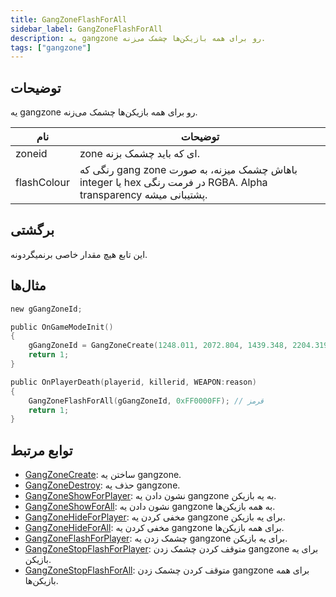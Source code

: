```yaml
---
title: GangZoneFlashForAll
sidebar_label: GangZoneFlashForAll
description: یه gangzone رو برای همه بازیکن‌ها چشمک می‌زنه.
tags: ["gangzone"]
---
```


## توضیحات

یه gangzone رو برای همه بازیکن‌ها چشمک می‌زنه.

| نام         | توضیحات                                                                                          |
| ----------- | ------------------------------------------------------------------------------------------------ |
| zoneid      | zone ای که باید چشمک بزنه.                                                                        |
| flashColour | رنگی که gang zone باهاش چشمک میزنه، به صورت integer یا hex در فرمت رنگی RGBA. Alpha transparency پشتیبانی میشه. |

## برگشتی

این تابع هیچ مقدار خاصی برنمیگردونه.

## مثال‌ها

```c
new gGangZoneId;

public OnGameModeInit()
{
    gGangZoneId = GangZoneCreate(1248.011, 2072.804, 1439.348, 2204.319);
    return 1;
}

public OnPlayerDeath(playerid, killerid, WEAPON:reason)
{
    GangZoneFlashForAll(gGangZoneId, 0xFF0000FF); // قرمز
    return 1;
}
```

## توابع مرتبط

- [GangZoneCreate](GangZoneCreate): ساختن یه gangzone.
- [GangZoneDestroy](GangZoneDestroy): حذف یه gangzone.
- [GangZoneShowForPlayer](GangZoneShowForPlayer): نشون دادن یه gangzone به یه بازیکن.
- [GangZoneShowForAll](GangZoneShowForAll): نشون دادن یه gangzone به همه بازیکن‌ها.
- [GangZoneHideForPlayer](GangZoneHideForPlayer): مخفی کردن یه gangzone برای یه بازیکن.
- [GangZoneHideForAll](GangZoneHideForAll): مخفی کردن یه gangzone برای همه بازیکن‌ها.
- [GangZoneFlashForPlayer](GangZoneFlashForPlayer): چشمک زدن یه gangzone برای یه بازیکن.
- [GangZoneStopFlashForPlayer](GangZoneStopFlashForPlayer): متوقف کردن چشمک زدن gangzone برای یه بازیکن.
- [GangZoneStopFlashForAll](GangZoneStopFlashForAll): متوقف کردن چشمک زدن gangzone برای همه بازیکن‌ها.